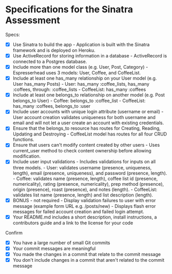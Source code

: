 # Specifications for the Sinatra Assessment

Specs:
- [x] Use Sinatra to build the app
      - Application is built with the Sinatra framework and is deployed on Heroku.
- [x] Use ActiveRecord for storing information in a database
      - ActiveRecord is connected to a Postgres database.
- [x] Include more than one model class (e.g. User, Post, Category)
      - Espresserhead uses 3 models: User, Coffee, and CoffeeList.
- [x] Include at least one has_many relationship on your User model (e.g. User has_many Posts)
      - User: has_many :coffee_lists, has_many :coffees, through: :coffee_lists
      - CoffeeList: has_many :coffees
- [x] Include at least one belongs_to relationship on another model (e.g. Post belongs_to User)
      - Coffee: belongs_to :coffee_list
      - CoffeeList: has_many :coffees, belongs_to :user
- [x] Include user accounts with unique login attribute (username or email)
      - User account creation validates uniqueness for both username and email and will not let a user create an account with existing credentials.
- [x] Ensure that the belongs_to resource has routes for Creating, Reading, Updating and Destroying
      - CoffeeList model has routes for all four CRUD functions.
- [x] Ensure that users can't modify content created by other users
      - Uses current_user method to check content ownership before allowing modification.
- [x] Include user input validations
      - Includes validations for inputs on all three models.
        - User: validates username (presence, uniqueness, length), email (presence, uniqueness), and password (presence, length).
        - Coffee: validates name (presence, length), coffee list id (presence, numericality), rating (presence, numericality),                  prep method (presence), origin (presence), roast (presence), and notes (length).
        - CoffeeList: validates list name (presence, length) and list description (length).
- [x] BONUS - not required - Display validation failures to user with error message (example form URL e.g. /posts/new)
      - Displays flash error messages for failed account creation and failed login attempt.
- [x] Your README.md includes a short description, install instructions, a contributors guide and a link to the license for your code

Confirm
- [x] You have a large number of small Git commits
- [x] Your commit messages are meaningful
- [x] You made the changes in a commit that relate to the commit message
- [x] You don't include changes in a commit that aren't related to the commit message
